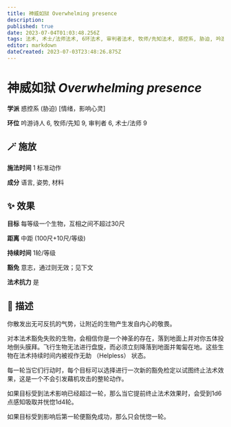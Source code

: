 ```yaml
---
title: 神威如狱 Overwhelming presence
description: 
published: true
date: 2023-07-04T01:03:48.256Z
tags: 法术, 术士/法师法术, 6环法术, 审判者法术, 牧师/先知法术, 惑控系, 胁迫, 吟游诗人法术, 9环法术, 情绪，影响心灵
editor: markdown
dateCreated: 2023-07-03T23:48:26.875Z
---
```


# **神威如狱** *Overwhelming presence*

**学派** 惑控系 (胁迫) \[情绪，影响心灵\] 

**环位** 吟游诗人 6, 牧师/先知 9, 审判者 6, 术士/法师 9

## 🪄 施放

**施法时间** 1 标准动作

**成分** 语言, 姿势, 材料

## ✨ 效果 

**目标** 每等级一个生物，互相之间不超过30尺 

**距离** 中距 (100尺+10尺/等级)  

**持续时间** 1轮/等级 

**豁免** 意志，通过则无效；见下文

**法术抗力** 是

## 📖 描述

你散发出无可反抗的气势，让附近的生物产生发自内心的敬畏。

对本法术豁免失败的生物，会相信你是一个神圣的存在，落到地面上并对你五体投地倒头膜拜。飞行生物无法进行盘旋，而必须立刻降落到地面并匍匐在地。这些生物在法术持续时间内被视作无助 （Helpless） 状态。

每一轮当它们行动时，每个目标可以选择进行一次新的豁免检定以试图终止法术效果，这是一个不会引发藉机攻击的整轮动作。

如果目标受到法术影响已经超过一轮，那么当它提前终止法术效果时，会受到1d6点感知吸取并恍惚1d4轮。

如果目标受到影响后第一轮便豁免成功，那么只会恍惚一轮。
    